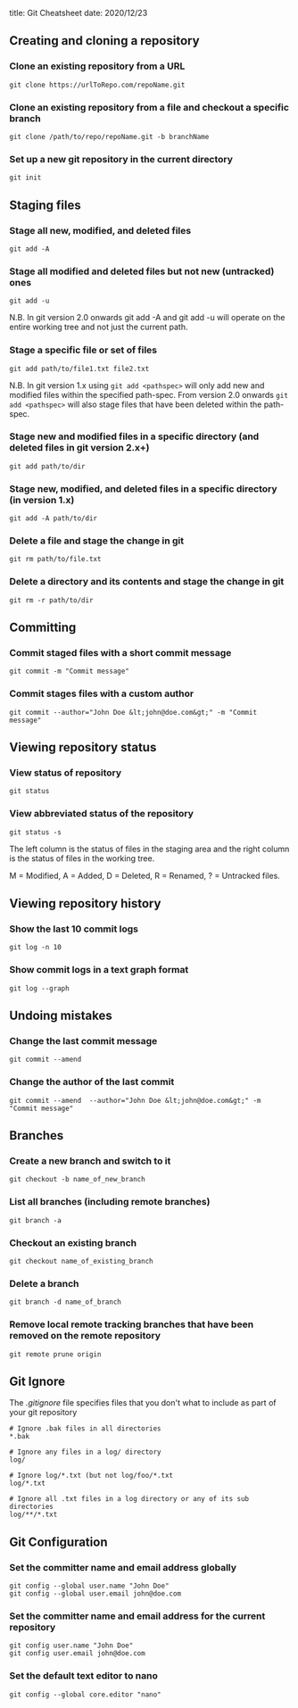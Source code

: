 title: Git Cheatsheet
date: 2020/12/23

## Creating and cloning a repository
### Clone an existing repository from a URL
```
git clone https://urlToRepo.com/repoName.git
```
### Clone an existing repository from a file and checkout a specific branch
```
git clone /path/to/repo/repoName.git -b branchName
```
### Set up a new git repository in the current directory
```
git init
```
## Staging files
### Stage all new, modified, and deleted files
```
git add -A
```
### Stage all modified and deleted files but not new (untracked) ones
```
git add -u
```

N.B. In git version 2.0 onwards git add -A and git add -u will operate on the entire working tree and not just the current path.

### Stage a specific file or set of files
```
git add path/to/file1.txt file2.txt
```

N.B. In git version 1.x using `git add <pathspec>` will only add new and modified files within the specified path-spec. From version 2.0 onwards `git add <pathspec>` will also stage files that have been deleted within the path-spec.

### Stage new and modified files in a specific directory (and deleted files in git version 2.x+)
```
git add path/to/dir
```
### Stage new, modified, and deleted files in a specific directory (in version 1.x)
```
git add -A path/to/dir
```
### Delete a file and stage the change in git
```
git rm path/to/file.txt
```
### Delete a directory and its contents and stage the change in git
```
git rm -r path/to/dir
```
## Committing
### Commit staged files with a short commit message
```
git commit -m "Commit message"
```
### Commit stages files with a custom author
```
git commit --author="John Doe &lt;john@doe.com&gt;" -m "Commit message"
```
## Viewing repository status
### View status of repository
```
git status
```
### View abbreviated status of the repository
```
git status -s
```

The left column is the status of files in the staging area and the right column is the status of files in the working tree.

M = Modified, A = Added, D = Deleted, R = Renamed, ? = Untracked files.
## Viewing repository history
### Show the last 10 commit logs
```
git log -n 10
```
### Show commit logs in a text graph format
```
git log --graph
```
## Undoing mistakes
### Change the last commit message
```
git commit --amend
```
### Change the author of the last commit
```
git commit --amend  --author="John Doe &lt;john@doe.com&gt;" -m "Commit message"
```
## Branches
### Create a new branch and switch to it
```
git checkout -b name_of_new_branch
```
### List all branches (including remote branches)
```
git branch -a
```
### Checkout an existing branch
```
git checkout name_of_existing_branch
```
### Delete a branch
```
git branch -d name_of_branch
```
### Remove local remote tracking branches that have been removed on the remote repository
```
git remote prune origin
```
## Git Ignore
The *.gitignore* file specifies files that you don't what to include as part of your git repository
```
# Ignore .bak files in all directories
*.bak

# Ignore any files in a log/ directory
log/

# Ignore log/*.txt (but not log/foo/*.txt
log/*.txt

# Ignore all .txt files in a log directory or any of its sub directories
log/**/*.txt
```
## Git Configuration
### Set the committer name and email address globally
```
git config --global user.name "John Doe"
git config --global user.email john@doe.com
```
### Set the committer name and email address for the current repository
```
git config user.name "John Doe"
git config user.email john@doe.com
```
### Set the default text editor to nano
```
git config --global core.editor "nano"
```